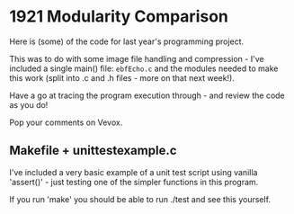 # 1921 Modularity Comparison

Here is (some) of the code for last year's programming project.

This was to do with some image file handling and compression - I've included a single main() file: `ebfEcho.c` and the modules needed to make this work (split into .c and .h files - more on that next week!).

Have a go at tracing the program execution through - and review the code as you do!

Pop your comments on Vevox.

## Makefile + unittestexample.c

I've included a very basic example of a unit test script using vanilla 'assert()' - just testing one of the simpler functions in this program.

If you run 'make' you should be able to run ./test and see this yourself.